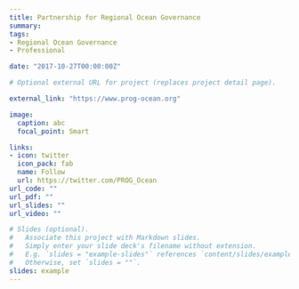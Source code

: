 ```yaml
---
title: Partnership for Regional Ocean Governance
summary: 
tags:
- Regional Ocean Governance
- Professional

date: "2017-10-27T00:00:00Z"

# Optional external URL for project (replaces project detail page).

external_link: "https://www.prog-ocean.org"

image: 
  caption: abc
  focal_point: Smart

links:
- icon: twitter
  icon_pack: fab
  name: Follow
  url: https://twitter.com/PROG_Ocean
url_code: ""
url_pdf: ""
url_slides: ""
url_video: ""

# Slides (optional).
#   Associate this project with Markdown slides.
#   Simply enter your slide deck's filename without extension.
#   E.g. `slides = "example-slides"` references `content/slides/example-slides.md`.
#   Otherwise, set `slides = ""`.
slides: example
---
```


